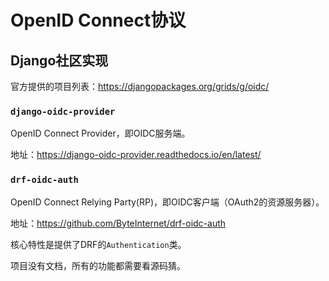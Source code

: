 # OpenID Connect协议

## Django社区实现

官方提供的项目列表：https://djangopackages.org/grids/g/oidc/

### `django-oidc-provider`

OpenID Connect Provider，即OIDC服务端。

地址：https://django-oidc-provider.readthedocs.io/en/latest/


### `drf-oidc-auth`

OpenID Connect Relying Party(RP)，即OIDC客户端（OAuth2的资源服务器）。

地址：https://github.com/ByteInternet/drf-oidc-auth

核心特性是提供了DRF的`Authentication`类。

项目没有文档，所有的功能都需要看源码猜。

